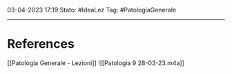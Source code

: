 03-04-2023 17:19
Stato: #IdeaLez
Tag: #PatologiaGenerale 






---
# References 

[[Patologia Generale - Lezioni]]
![[Patologia 9 28-03-23.m4a]]